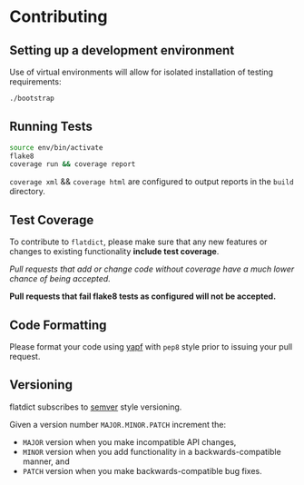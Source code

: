 # Contributing

## Setting up a development environment

Use of virtual environments will allow for isolated installation of testing requirements:

```bash
./bootstrap
```

## Running Tests

```bash
source env/bin/activate
flake8
coverage run && coverage report
```

`coverage xml` && `coverage html` are configured to output reports in the `build` directory.

## Test Coverage

To contribute to `flatdict`, please make sure that any new features or changes to existing functionality **include test coverage**.

*Pull requests that add or change code without coverage have a much lower chance of being accepted.*

**Pull requests that fail flake8 tests as configured will not be accepted.**

## Code Formatting

Please format your code using [yapf](http://pypi.python.org/pypi/yapf)
with ``pep8`` style prior to issuing your pull request.

## Versioning

flatdict subscribes to [semver](https://semver.org) style versioning.

Given a version number `MAJOR.MINOR.PATCH` increment the:

- `MAJOR` version when you make incompatible API changes,
- `MINOR` version when you add functionality in a backwards-compatible manner, and
- `PATCH` version when you make backwards-compatible bug fixes.
